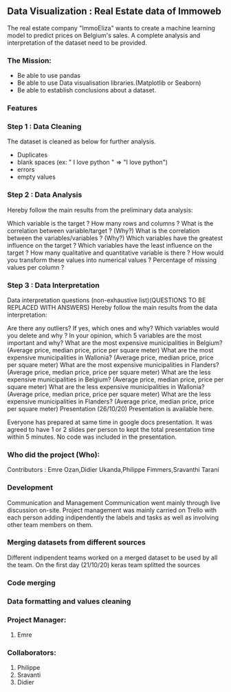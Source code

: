 ## Data Visualization : Real Estate data of Immoweb

The real estate company "ImmoEliza" wants to create a machine learning model to predict prices on Belgium's sales. A complete analysis and interpretation of the dataset need to be provided.

### The Mission:
* Be able to use pandas
* Be able to use Data visualisation libraries.(Matplotlib or Seaborn)
* Be able to establish conclusions about a dataset.

### Features
### Step 1 : Data Cleaning
The dataset is cleaned as below for further analysis.

* Duplicates
* blank spaces (ex: " I love python " => "I love python")
* errors
* empty values


### Step 2 : Data Analysis

Hereby follow the main results from the preliminary data analysis:

Which variable is the target ?
How many rows and columns ?
What is the correlation between variable/target ? (Why?)
What is the correlation between the variables/variables ? (Why?)
Which variables have the greatest influence on the target ?
Which variables have the least influence on the target ?
How many qualitative and quantitative variable is there ? How would you transform these values into numerical values ?
Percentage of missing values per column ?
### Step 3 : Data Interpretation

Data interpretation questions (non-exhaustive list)(QUESTIONS TO BE REPLACED WITH ANSWERS)
Hereby follow the main results from the data interpretation:

Are there any outliers? If yes, which ones and why?
Which variables would you delete and why ?
In your opinion, which 5 variables are the most important and why?
What are the most expensive municipalities in Belgium? (Average price, median price, price per square meter)
What are the most expensive municipalities in Wallonia? (Average price, median price, price per square meter)
What are the most expensive municipalities in Flanders? (Average price, median price, price per square meter)
What are the less expensive municipalities in Belgium? (Average price, median price, price per square meter)
What are the less expensive municipalities in Wallonia? (Average price, median price, price per square meter)
What are the less expensive municipalities in Flanders? (Average price, median price, price per square meter)
Presentation (26/10/20)
Presentation is available here.

Everyone has prepared at same time in google docs presentation. It was agreed to have 1 or 2 slides per person to kept the total presentation time within 5 minutes. No code was included in the presentation.

### Who did the project (Who):
Contributors : Emre Ozan,Didier Ukanda,Philippe Fimmers,Sravanthi Tarani

### Development
Communication and Management
Communication went mainly through live discussion on-site. Project management was mainly carried on Trello with each person adding indipendently the labels and tasks as well as involving other team members on them.

### Merging datasets from different sources
Different indipendent teams worked on a merged dataset to be used by all the team. On the first day (21/10/20) keras team splitted the sources 

### Code merging


### Data formatting and values cleaning 

### Project Manager: 
1. Emre

### Collaborators:

1. Philippe
1. Sravanti
1. Didier
